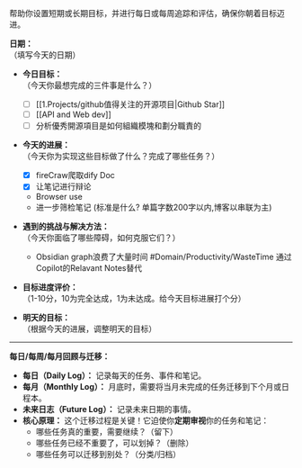 帮助你设置短期或长期目标，并进行每日或每周追踪和评估，确保你朝着目标迈进。

**日期：**  
（填写今天的日期）
- **今日目标：**  
    （今天你最想完成的三件事是什么？）
    - [ ]  [[1.Projects/github值得关注的开源项目|Github Star]]
    - [ ] [[API and Web dev]]
    - [ ] 分析優秀開源項目是如何組織模塊和劃分職責的
 
- **今天的进展：**  
    （今天你为实现这些目标做了什么？完成了哪些任务？）
     - [x] fireCraw爬取dify Doc
     - [x] 让笔记进行辩论
     - Browser use
     - 进一步筛检笔记 (标准是什么? 单篇字数200字以内,博客以串联为主)
 
- **遇到的挑战与解决方法：**  
    （今天你面临了哪些障碍，如何克服它们？）
    - Obsidian graph浪费了大量时间 #Domain/Productivity/WasteTime 通过Copilot的Relavant Notes替代
- **目标进度评价：**  
    （1-10分，10为完全达成，1为未达成。给今天目标进展打个分）
    
- **明天的目标：**  
    （根据今天的进展，调整明天的目标）

---
**每日/每周/每月回顾与迁移：**

- **每日（Daily Log）：** 记录每天的任务、事件和笔记。
- **每月（Monthly Log）：** 月底时，需要将当月未完成的任务迁移到下个月或日程本。
- **未来日志（Future Log）：** 记录未来日期的事情。
- **核心原理：** 这个迁移过程是关键！它迫使你**定期审视**你的任务和笔记：
    - 哪些任务真的重要，需要继续？（留下）
    - 哪些任务已经不重要了，可以划掉？（删除）
    - 哪些任务可以迁移到别处？（分类/归档）